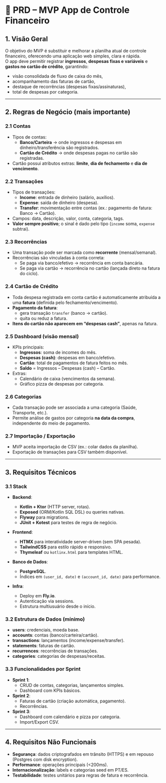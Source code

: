 # 📄 PRD – MVP App de Controle Financeiro

## 1. Visão Geral
O objetivo do MVP é substituir e melhorar a planilha atual de controle financeiro, oferecendo uma aplicação web simples, clara e rápida.  
O app deve permitir registrar **ingressos**, **despesas fixas e variáveis** e **gastos no cartão de crédito**, garantindo:
- visão consolidada de fluxo de caixa do mês,  
- acompanhamento das faturas de cartão,  
- destaque de recorrências (despesas fixas/assinaturas),  
- total de despesas por categoria.

---

## 2. Regras de Negócio (mais importante)

### 2.1 Contas
- Tipos de contas:
  - **Banco/Carteira** → onde ingressos e despesas em dinheiro/transferência são registrados.  
  - **Cartão de Crédito** → onde despesas pagas no cartão são registradas.  
- Cartão possui atributos extras: **limite**, **dia de fechamento** e **dia de vencimento**.

### 2.2 Transações
- Tipos de transações:  
  - **Income**: entrada de dinheiro (salário, auxílios).  
  - **Expense**: saída de dinheiro (despesa).  
  - **Transfer**: movimentação entre contas (ex.: pagamento de fatura: Banco → Cartão).  
- Campos: data, descrição, valor, conta, categoria, tags.  
- **Valor sempre positivo**; o sinal é dado pelo tipo (`income` soma, `expense` subtrai).  

### 2.3 Recorrências
- Uma transação pode ser marcada como **recorrente** (mensal/semanal).  
- Recorrências são vinculadas à conta correta:
  - Se paga via banco/efetivo → recorrência em conta bancária.  
  - Se paga via cartão → recorrência no cartão (lançada direto na fatura do ciclo).  

### 2.4 Cartão de Crédito
- Toda despesa registrada em conta cartão é automaticamente atribuída a uma **fatura** (definida pelo fechamento/vencimento).  
- **Pagamento da fatura**:
  - gera transação `transfer` (banco → cartão).  
  - quita ou reduz a fatura.  
- **Itens do cartão não aparecem em “despesas cash”**, apenas na fatura.

### 2.5 Dashboard (visão mensal)
- KPIs principais:
  - **Ingressos**: soma de incomes do mês.  
  - **Despesas (cash)**: despesas em banco/efetivo.  
  - **Cartão**: total de pagamentos de fatura feitos no mês.  
  - **Saldo** = Ingressos – Despesas (cash) – Cartão.  
- Extras:
  - Calendário de caixa (vencimentos da semana).  
  - Gráfico pizza de despesas por categoria.  

### 2.6 Categorias
- Cada transação pode ser associada a uma categoria (Saúde, Transporte, etc.).  
- Permite análise de gastos por categoria **na data da compra**, independente do meio de pagamento.

### 2.7 Importação / Exportação
- MVP aceita importação de CSV (ex.: colar dados da planilha).  
- Exportação de transações para CSV também disponível.

---

## 3. Requisitos Técnicos

### 3.1 Stack
- **Backend**:  
  - **Kotlin + Ktor** (HTTP server, rotas).  
  - **Exposed** (ORM/Kotlin SQL DSL) ou queries nativas.  
  - **Flyway** para migrations.  
  - **JUnit + Kotest** para testes de regra de negócio.  

- **Frontend**:  
  - **HTMX** para interatividade server-driven (sem SPA pesada).  
  - **TailwindCSS** para estilo rápido e responsivo.  
  - **Thymeleaf** ou `kotlinx.html` para templates HTML.  

- **Banco de Dados**:  
  - **PostgreSQL**.  
  - Índices em `(user_id, date)` e `(account_id, date)` para performance.  

- **Infra**:  
  - Deploy em **Fly.io**.  
  - Autenticação via sessions.  
  - Estrutura multiusuário desde o início.  

### 3.2 Estrutura de Dados (mínimo)
- **users**: credenciais, moeda base.  
- **accounts**: contas (banco/carteira/cartão).  
- **transactions**: lançamentos (income/expense/transfer).  
- **statements**: faturas de cartão.  
- **recurrences**: recorrências de transações.  
- **categories**: categorias de despesas/receitas.  

### 3.3 Funcionalidades por Sprint
- **Sprint 1**:  
  - CRUD de contas, categorias, lançamentos simples.  
  - Dashboard com KPIs básicos.  
- **Sprint 2**:  
  - Faturas de cartão (criação automática, pagamento).  
  - Recorrências.  
- **Sprint 3**:  
  - Dashboard com calendário e pizza por categoria.  
  - Import/Export CSV.  

---

## 4. Requisitos Não Funcionais
- **Segurança**: dados criptografados em trânsito (HTTPS) e em repouso (Postgres com disk encryption).  
- **Performance**: operações principais (<200ms).  
- **Internacionalização**: labels e categorias seed em PT/ES.  
- **Testabilidade**: testes unitários para regras de fatura e recorrência.  
